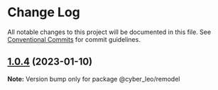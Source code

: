 # Change Log

All notable changes to this project will be documented in this file.
See [Conventional Commits](https://conventionalcommits.org) for commit guidelines.

## [1.0.4](https://github.com/leonunes-cyber/lerna-model/compare/@cyber_leo/remodel@1.0.3...@cyber_leo/remodel@1.0.4) (2023-01-10)

**Note:** Version bump only for package @cyber_leo/remodel
